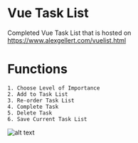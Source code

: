 # Vue Task List
Completed Vue Task List that is hosted on https://www.alexgellert.com/vuelist.html

# Functions
```
1. Choose Level of Importance
2. Add to Task List
3. Re-order Task List
4. Complete Task
5. Delete Task
6. Save Current Task List
```

![alt text](https://github.com/AlexGellert/VueTaskList/blob/master/src/screenshot.png)
